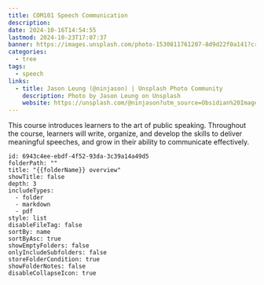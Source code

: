 ```yaml
---
title: COM101 Speech Communication
description: 
date: 2024-10-16T14:54:55
lastmod: 2024-10-23T17:07:37
banner: https://images.unsplash.com/photo-1530811761207-8d9d22f0a141?crop=entropy&cs=tinysrgb&fit=max&fm=jpg&ixid=M3wzNjAwOTd8MHwxfHNlYXJjaHw5fHxzcGVlY2h8ZW58MHwwfHx8MTcyOTU0Nzg2MXww&ixlib=rb-4.0.3&q=80&w=1080
categories:
  - tree
tags:
  - speech
links:
  - title: Jason Leung (@ninjason) | Unsplash Photo Community
    description: Photo by Jason Leung on Unsplash
    website: https://unsplash.com/@ninjason?utm_source=Obsidian%20Image%20Inserter%20Plugin&utm_medium=referral
---
```

This course introduces learners to the art of public speaking. Throughout the course, learners will write, organize, and develop the skills to deliver meaningful speeches, and grow in their ability to communicate effectively.  
  
```folder-overview  
id: 6943c4ee-ebdf-4f52-93da-3c39a14a49d5  
folderPath: ""  
title: "{{folderName}} overview"  
showTitle: false  
depth: 3  
includeTypes:  
  - folder  
  - markdown  
  - pdf  
style: list  
disableFileTag: false  
sortBy: name  
sortByAsc: true  
showEmptyFolders: false  
onlyIncludeSubfolders: false  
storeFolderCondition: true  
showFolderNotes: false  
disableCollapseIcon: true  
```  

